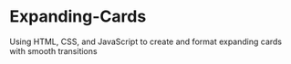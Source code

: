 # Expanding-Cards
Using HTML, CSS, and JavaScript to create and format expanding cards with smooth transitions
